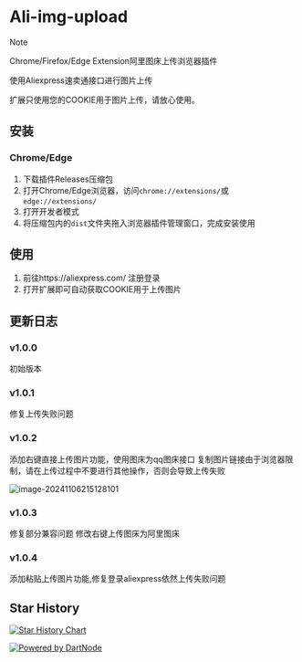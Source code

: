 # Ali-img-upload

> [!NOTE]
>
> Chrome/Firefox/Edge Extension阿里图床上传浏览器插件
>
> 使用Aliexpress速卖通接口进行图片上传
>
> 扩展只使用您的COOKIE用于图片上传，请放心使用。

## 安装

### Chrome/Edge

1. 下载插件Releases压缩包
2. 打开Chrome/Edge浏览器，访问`chrome://extensions/`或`edge://extensions/`
3. 打开开发者模式
4. 将压缩包内的`dist`文件夹拖入浏览器插件管理窗口，完成安装使用

## 使用 

1. 前往https://aliexpress.com/  注册登录
2. 打开扩展即可自动获取COOKIE用于上传图片

## 更新日志

### v1.0.0 

初始版本

### v1.0.1 
修复上传失败问题

### v1.0.2 

添加右键直接上传图片功能，使用图床为qq图床接口
复制图片链接由于浏览器限制，请在上传过程中不要进行其他操作，否则会导致上传失败

![image-20241106215128101](https://i0.hdslb.com/bfs/article/606526c39b8ec0bf00e8e4cd2cccd2cf2716473.png)

### v1.0.3

修复部分兼容问题
修改右键上传图床为阿里图床

### v1.0.4

添加粘贴上传图片功能,修复登录aliexpress依然上传失败问题


## Star History

[![Star History Chart](https://api.star-history.com/svg?repos=Yukuiii/AliImgBed&type=Date)](https://star-history.com/#Yukuiii/AliImgBed&Date)

[![Powered by DartNode](https://dartnode.com/branding/DN-Open-Source-sm.png)](https://dartnode.com "Powered by DartNode - Free VPS for Open Source")
